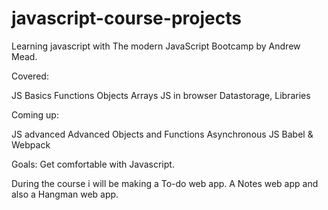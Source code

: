 # javascript-course-projects
Learning javascript with The modern JavaScript Bootcamp by Andrew Mead.


Covered:

JS Basics
Functions
Objects 
Arrays
JS in browser
Datastorage, Libraries


Coming up:

JS advanced
Advanced Objects and Functions
Asynchronous JS
Babel & Webpack

Goals: Get comfortable with Javascript. 

During the course i will be making a To-do web app. A Notes web app and also a Hangman web app.
